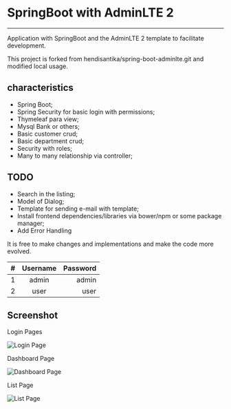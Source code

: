# SpringBoot with AdminLTE 2
---

Application with SpringBoot and the AdminLTE 2 template to facilitate development.

This project is forked from hendisantika/spring-boot-adminlte.git and modified local usage.

characteristics
---

* Spring Boot;
* Spring Security for basic login with permissions;
* Thymeleaf para view;
* Mysql Bank or others;
* Basic customer crud;
* Basic department crud;
* Security with roles;
* Many to many relationship via controller;

TODO
---

* Search in the listing;
* Model of Dialog;
* Template for sending e-mail with template;
* Install frontend dependencies/libraries via bower/npm or some package manager;
* Add Error Handling


It is free to make changes and implementations and make the code more evolved.

| #   | Username | Password |
| --- |:--------:| --------:|
| 1   | admin    | admin    |
| 2   | user     | user     |

## Screenshot

Login Pages

![Login Page](img/login.png "Login Page")

Dashboard Page

![Dashboard Page](img/dashboard.png "Dashboard Page")

List Page

![List Page](img/list.png "List Page")


